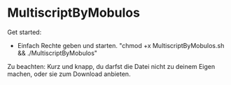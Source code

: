 # MultiscriptByMobulos

Get started:
- Einfach Rechte geben und starten. "chmod +x MultiscriptByMobulos.sh && ./MultiscriptByMobulos"


Zu beachten:
Kurz und knapp, du darfst die Datei nicht zu deinem Eigen machen, oder sie zum Download anbieten.

